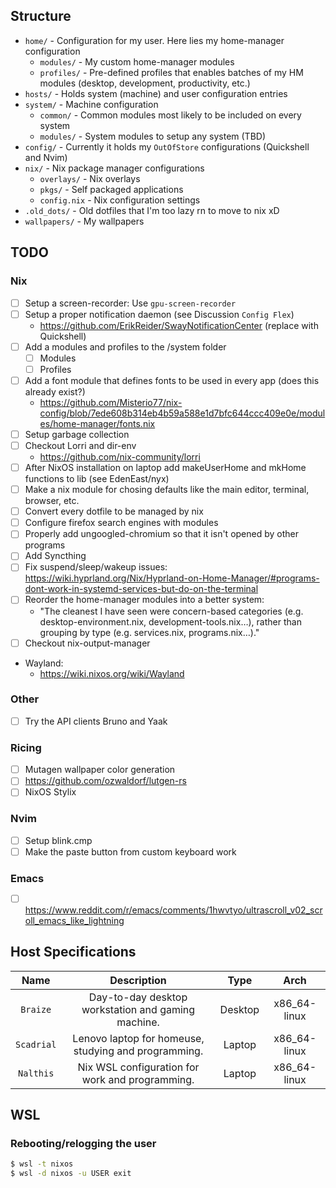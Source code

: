 ## Structure
- `home/` - Configuration for my user. Here lies my home-manager configuration
    - `modules/` - My custom home-manager modules
    - `profiles/` - Pre-defined profiles that enables batches of my HM modules (desktop, development, productivity, etc.)
- `hosts/` - Holds system (machine) and user configuration entries
- `system/` - Machine configuration
    - `common/` - Common modules most likely to be included on every system
    - `modules/` - System modules to setup any system (TBD)
- `config/` - Currently it holds my `OutOfStore` configurations (Quickshell and Nvim)
- `nix/` - Nix package manager configurations
  - `overlays/` - Nix overlays
  - `pkgs/` - Self packaged applications
  - `config.nix` - Nix configuration settings
- `.old_dots/` - Old dotfiles that I'm too lazy rn to move to nix xD
- `wallpapers/` - My wallpapers

## TODO
### Nix
- [ ] Setup a screen-recorder: Use `gpu-screen-recorder`
- [ ] Setup a proper notification daemon (see Discussion `Config Flex`)
    - https://github.com/ErikReider/SwayNotificationCenter (replace with Quickshell)
- [ ] Add a modules and profiles to the /system folder
    - [ ] Modules
    - [ ] Profiles
- [ ] Add a font module that defines fonts to be used in every app (does this already exist?)
    - https://github.com/Misterio77/nix-config/blob/7ede608b314eb4b59a588e1d7bfc644ccc409e0e/modules/home-manager/fonts.nix
- [ ] Setup garbage collection
- [ ] Checkout Lorri and dir-env
    - https://github.com/nix-community/lorri
- [ ] After NixOS installation on laptop add makeUserHome and mkHome functions to lib (see EdenEast/nyx)
- [ ] Make a nix module for chosing defaults like the main editor, terminal, browser, etc.
- [ ] Convert every dotfile to be managed by nix
- [ ] Configure firefox search engines with modules
- [ ] Properly add ungoogled-chromium so that it isn't opened by other programs
- [ ] Add Syncthing
- [ ] Fix suspend/sleep/wakeup issues: https://wiki.hyprland.org/Nix/Hyprland-on-Home-Manager/#programs-dont-work-in-systemd-services-but-do-on-the-terminal
- [ ] Reorder the home-manager modules into a better system:
    - "The cleanest I have seen were concern-based categories (e.g. desktop-environment.nix, development-tools.nix…), rather than grouping by type (e.g. services.nix, programs.nix…)."
- [ ] Checkout nix-output-manager
- Wayland:
    - https://wiki.nixos.org/wiki/Wayland

### Other
- [ ] Try the API clients Bruno and Yaak

### Ricing
- [ ] Mutagen wallpaper color generation
- [ ] https://github.com/ozwaldorf/lutgen-rs
- [ ] NixOS Stylix

### Nvim
- [ ] Setup blink.cmp
- [ ] Make the paste button from custom keyboard work

### Emacs
- [ ] https://www.reddit.com/r/emacs/comments/1hwvtyo/ultrascroll_v02_scroll_emacs_like_lightning


## Host Specifications

| Name          | Description                                          |  Type   |     Arch      |
| :-----------: | :--------------------------------------------------: | :-----: | :-----------: |
| `Braize`      | Day-to-day desktop workstation and gaming machine.   | Desktop | x86_64-linux  |
| `Scadrial`    | Lenovo laptop for homeuse, studying and programming. | Laptop  | x86_64-linux  |
| `Nalthis`     | Nix WSL configuration for work and programming.      | Laptop  | x86_64-linux  |


## WSL

### Rebooting/relogging the user

```sh
$ wsl -t nixos
$ wsl -d nixos -u USER exit
```
